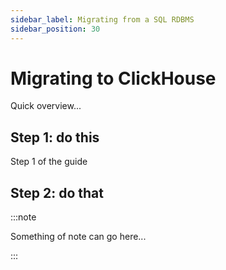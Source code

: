 ```yaml
---
sidebar_label: Migrating from a SQL RDBMS 
sidebar_position: 30
---
```


# Migrating to ClickHouse

Quick overview...


## Step 1: do this

Step 1 of the guide

## Step 2: do that



:::note

Something of note can go here...

:::
